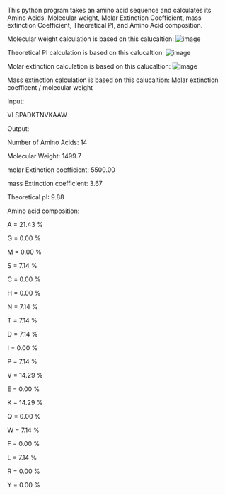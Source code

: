 This python program takes an amino acid sequence and calculates its Amino Acids, Molecular weight,  Molar Extinction Coefficient, mass extinction Coefficient, Theoretical PI, and Amino Acid composition.

Molecular weight calculation is based on this calucaltion: 
![image](https://github.com/rwanless1/Bioinformatics-Command-Line-Python-Programs/assets/123345184/4ec3f660-6287-441d-9d05-942dbf142cef)

Theoretical PI calculation is based on this calucaltion:
![image](https://github.com/rwanless1/Bioinformatics-Command-Line-Python-Programs/assets/123345184/4da4d71f-b7ab-473d-b039-1b8ae4d6f2b7)


Molar extinction calculation is based on this calucaltion: 
![image](https://github.com/rwanless1/Bioinformatics-Command-Line-Python-Programs/assets/123345184/1d9aa292-f0a7-4442-bdac-fb1eab6194bc)


Mass extinction calculation is based on this calucaltion: 
  Molar extinction coefficent / molecular weight

  Input: 
  
  VLSPADKTNVKAAW

  Output: 
  
Number of Amino Acids: 14

Molecular Weight: 1499.7

molar Extinction coefficient: 5500.00

mass Extinction coefficient: 3.67

Theoretical pI: 9.88

Amino acid composition:

A = 21.43 %

G = 0.00 %

M = 0.00 %

S = 7.14 %

C = 0.00 %

H = 0.00 %

N = 7.14 %

T = 7.14 %

D = 7.14 %

I = 0.00 %

P = 7.14 %

V = 14.29 %

E = 0.00 %

K = 14.29 %

Q = 0.00 %

W = 7.14 %

F = 0.00 %

L = 7.14 %

R = 0.00 %

Y = 0.00 %

